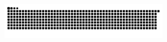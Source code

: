 
  <source media="(prefers-color-scheme: dark)" srcset="https://raw.githubusercontent.com/chopapik/chopapik/output/github-contribution-grid-snake-dark.svg">
  <source media="(prefers-color-scheme: light)" srcset="https://raw.githubusercontent.com/chopapik/chopapik/output/github-contribution-grid-snake.svg">
  <img alt="github contribution grid snake animation" src="https://raw.githubusercontent.com/chopapik/chopapik/output/github-contribution-grid-snake.svg">
